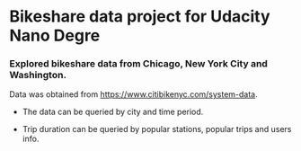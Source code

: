 # Bikeshare data project for Udacity Nano Degre

### Explored bikeshare data from Chicago, New York City and Washington.

Data was obtained from https://www.citibikenyc.com/system-data.  


* The data can be queried by city and time period.

* Trip duration can be queried by popular stations, popular trips and users info.


